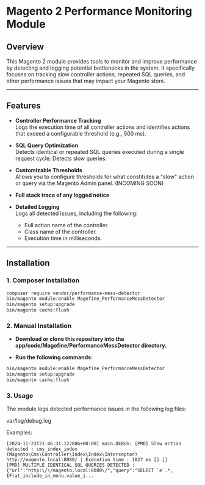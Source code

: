 # Magento 2 Performance Monitoring Module

## Overview

This Magento 2 module provides tools to monitor and improve performance by detecting and logging potential bottlenecks in the system. It specifically focuses on tracking slow controller actions, repeated SQL queries, and other performance issues that may impact your Magento store.

---

## Features

- **Controller Performance Tracking**  
  Logs the execution time of all controller actions and identifies actions that exceed a configurable threshold (e.g., 500 ms).

- **SQL Query Optimization**  
  Detects identical or repeated SQL queries executed during a single request cycle. Detects slow queries.

- **Customizable Thresholds**  
  Allows you to configure thresholds for what constitutes a "slow" action or query via the Magento Admin panel. (INCOMING SOON)

- **Full stack trace of any logged notice**

- **Detailed Logging**  
  Logs all detected issues, including the following:
    - Full action name of the controller.
    - Class name of the controller.
    - Execution time in milliseconds.

---

## Installation

### 1. Composer Installation
```bash
composer require vendor/performance-mess-detector
bin/magento module:enable Magefine_PerformanceMessDetector
bin/magento setup:upgrade
bin/magento cache:flush
```

### 2. Manual Installation

- **Download or clone this repository into the app/code/Magefine/PerformanceMessDetector directory.**  

- **Run the following commands:**
```bash
bin/magento module:enable Magefine_PerformanceMessDetector
bin/magento setup:upgrade
bin/magento cache:flush
```

### 3. Usage

The module logs detected performance issues in the following log files:

var/log/debug.log

Examples:
```
[2024-11-23T21:46:31.127886+00:00] main.DEBUG: [PMD] Slow action detected : cms_index_index (Magento\Cms\Controller\Index\Index\Interceptor) http://magento.local:8080/ | Execution time : 1027 ms [] []
[PMD] MULTIPLE IDENTICAL SQL QUERIES DETECTED : {"url":"http:\/\/magento.local:8080\/","query":"SELECT `e`.*, IF(at_include_in_menu.value_i...
```
